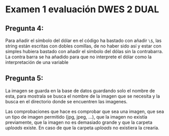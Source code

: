 # Examen 1 evaluación DWES 2 DUAL

## Pregunta 4:

Para añadir el símbolo del dólar en el código ha bastado con añadir `\$`, las string están escritas con dobles comillas, de no haber sido así y estar con simples hubiera bastado con añadir el símbolo del dólas sin la contrabarra. La contra barra se ha añadido para que no interprete el dólar como la interpretación de una variable

## Pregunta 5:

La imagen se guarda en la base de datos guardando solo el nombre de esta, para mostrala se busca el nombre de la imagen que se necesita y la busca en el directorio donde se encuentren las imagenes.

Las comprobaciones que hace es comprobar que sea una imagen, que sea un tipo de imagen permitido (jpg, jpeg, ...), que la imagen no existía previamente, que la imagen no es demasiado grande y que la carpeta *uploads* existe. En caso de que la carpeta *uploads* no existiera la crearía.